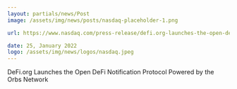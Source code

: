 ```yaml
---
layout: partials/news/Post
image: /assets/img/news/posts/nasdaq-placeholder-1.png

url: https://www.nasdaq.com/press-release/defi.org-launches-the-open-defi-notification-protocol-powered-by-the-orbs-network

date: 25, January 2022
logo: /assets/img/news/logos/nasdaq.jpeg
---
```


DeFi.org Launches the Open DeFi Notification Protocol Powered by the Orbs Network